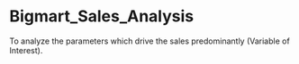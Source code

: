 # Bigmart_Sales_Analysis
To analyze the parameters which drive the sales predominantly (Variable of Interest). 
